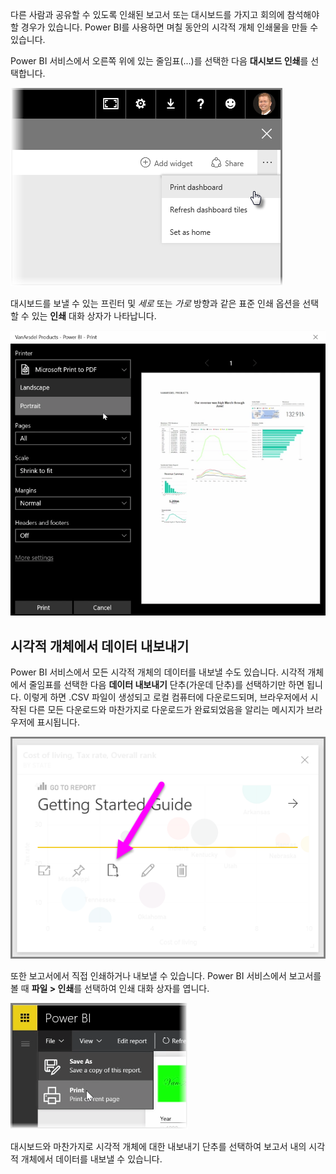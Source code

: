 다른 사람과 공유할 수 있도록 인쇄된 보고서 또는 대시보드를 가지고 회의에 참석해야 할 경우가 있습니다. Power BI를 사용하면 며칠 동안의 시각적 개체 인쇄물을 만들 수 있습니다.

Power BI 서비스에서 오른쪽 위에 있는 줄임표(...)를 선택한 다음 **대시보드 인쇄**를 선택합니다.

![](media/4-4g-print-and-export-dashboards-reports/4-4g_1.png)

대시보드를 보낼 수 있는 프린터 및 *세로* 또는 *가로* 방향과 같은 표준 인쇄 옵션을 선택할 수 있는 **인쇄** 대화 상자가 나타납니다.

![](media/4-4g-print-and-export-dashboards-reports/4-4g_2.png)

## <a name="export-data-from-a-visual"></a>시각적 개체에서 데이터 내보내기
Power BI 서비스에서 모든 시각적 개체의 데이터를 내보낼 수도 있습니다. 시각적 개체에서 줄임표를 선택한 다음 **데이터 내보내기** 단추(가운데 단추)를 선택하기만 하면 됩니다. 이렇게 하면 .CSV 파일이 생성되고 로컬 컴퓨터에 다운로드되며, 브라우저에서 시작된 다른 모든 다운로드와 마찬가지로 다운로드가 완료되었음을 알리는 메시지가 브라우저에 표시됩니다.

![](media/4-4g-print-and-export-dashboards-reports/4-4g_3.png)

또한 보고서에서 직접 인쇄하거나 내보낼 수 있습니다. Power BI 서비스에서 보고서를 볼 때 **파일 > 인쇄**를 선택하여 인쇄 대화 상자를 엽니다.

![](media/4-4g-print-and-export-dashboards-reports/4-4g_4.png)

대시보드와 마찬가지로 시각적 개체에 대한 내보내기 단추를 선택하여 보고서 내의 시각적 개체에서 데이터를 내보낼 수 있습니다.

